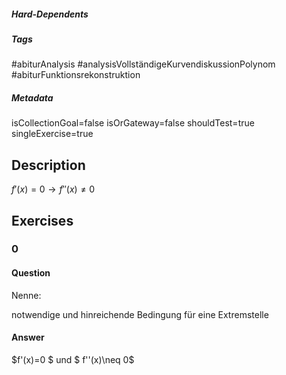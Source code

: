 ##### Hard-Dependents
##### Tags
#abiturAnalysis
#analysisVollständigeKurvendiskussionPolynom
#abiturFunktionsrekonstruktion
##### Metadata
isCollectionGoal=false
isOrGateway=false
shouldTest=true
singleExercise=true
## Description
 $f'(x)=0 \rightarrow f''(x)\neq 0$ 
## Exercises
### 0
#### Question
Nenne:

notwendige und hinreichende Bedingung für eine Extremstelle
#### Answer
 $f'(x)=0  $ und $ f''(x)\neq 0$
